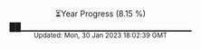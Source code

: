 <p align="center">
⏳Year Progress (8.15 %) <br>
██▁▁▁▁▁▁▁▁▁▁▁▁▁▁▁▁▁▁▁▁▁▁▁▁▁▁▁▁ <br>
<sub>Updated: Mon, 30 Jan 2023 18:02:39 GMT</sub>
</p>

